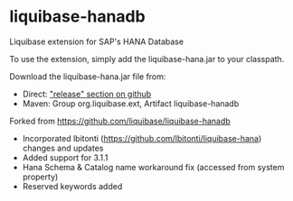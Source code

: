 liquibase-hanadb
================

Liquibase extension for SAP's HANA Database

To use the extension, simply add the liquibase-hana.jar to your classpath.

Download the liquibase-hana.jar file from:
* Direct: ["release" section on github](https://github.com/panthers/liquibase-hanadb/releases)
* Maven: Group org.liquibase.ext, Artifact liquibase-hanadb

Forked from https://github.com/liquibase/liquibase-hanadb
* Incorporated lbitonti (https://github.com/lbitonti/liquibase-hana) changes and updates
* Added support for 3.1.1
* Hana Schema & Catalog name workaround fix (accessed from system property)
* Reserved keywords added